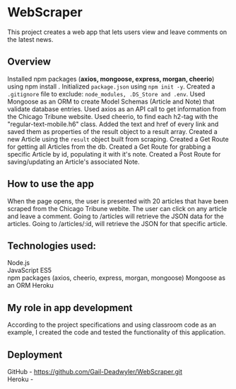 # WebScraper

This project creates a web app that lets users view and leave comments on the latest news.

## Overview
Installed npm packages (**axios, mongoose, express, morgan, cheerio**) using npm install <npm package name>. Initialized `package.json` using `npm init -y`. Created a `.gitignore` file to exclude: `node_modules, .DS_Store and .env`. Used Mongoose as an ORM to create Model Schemas (Article and Note) that validate database entries. Used axios as an API call to get information from the Chicago Tribune website. Used cheerio, to find each h2-tag with the "regular-text-mobile.h6" class. Added the text and href of every link and saved them as properties of the result object to a result array. Created a new Article using the `result` object built from scraping. Created a Get Route for getting all Articles from the db. Created a Get Route for grabbing a specific Article by id, populating it with it's note. Created a Post Route for saving/updating an Article's associated Note. 

## How to use the app
When the page opens, the user is presented with 20 articles that have been scraped from the Chicago Tribune webite. The user can click on any article and leave a comment. Going to /articles will retrieve the JSON data for the articles. Going to /articles/:id, will retrieve the JSON for that specific article. 

## Technologies used: 
Node.js  
JavaScript ES5  
npm packages (axios, cheerio, express, morgan, mongoose)
Mongoose as an ORM
Heroku

## My role in app development
According to the project specifications and using classroom code as an example, I created the code and tested the functionality of this application.

## Deployment  
GitHub - https://github.com/Gail-Deadwyler/WebScraper.git  
Heroku - 
